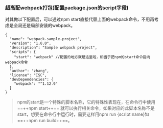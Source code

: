 ### 超高配webpack打包(配置package.json的script字段)
对其做以下配置后，可以通过npm start直接代替上面的webpack命令，不用再考虑是全局还是局部安装的webpack。
```
{
  "name": "webpack-sample-project",
  "version": "1.0.0",
  "description": "Sample webpack project",
  "scripts": {
    "start": "webpack" //配置的地方就是这里啦，相当于把npm的start命令指向webpack命令
  },
  "author": "zhang",
  "license": "ISC",
  "devDependencies": {
    "webpack": "^1.12.9"
  }
}
```
> npm的start是一个特殊的脚本名称，它的特殊性表现在，在命令行中使用 ==++npm start++== 就可以执行相关命令，如果对应的此脚本名称不是start，想要在命令行中运行时，需要这样用npm run {script name}如 ==++npm run build++==。